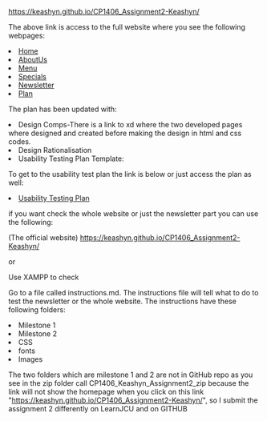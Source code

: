 https://keashyn.github.io/CP1406_Assignment2-Keashyn/

The above link is access to the full website where you see the following
webpages:
<li><a href="index.html" accesskey="1" title="">Home</a></li><li><a href="aboutme.html" accesskey="3" title="">AboutUs</a></li>
<li><a href="menu.html" accesskey="4" title="">Menu</a></li>
<li><a href="special.html" accesskey="5" title="">Specials</a></li>
<li><a href="signup.html" accesskey="6" title="">Newsletter</a></li>
<li><a href="plan.html" accesskey="7" title="">Plan</a></li>

The plan has been updated with:
<li>Design Comps-There is a link to xd where the two developed pages where designed and created before making the design in html and css codes.</li>
<li>Design Rationalisation</li>
<li>Usability Testing Plan Template:</li>

To get to the usability test plan the link is below or just access the plan as well:
<li><a accesskey="8" href="usability-test-plan.html" title="">Usability Testing Plan</a></li>

if you want check the whole website or just the newsletter part you can use the following:

(The official website) https://keashyn.github.io/CP1406_Assignment2-Keashyn/ 

or

Use XAMPP to check 

Go to  a file called instructions.md. The instructions file will tell what to do to test the newsletter or the whole website.
The instructions have these following folders:
<li>Milestone 1</li>
<li>Milestone 2</li>
<li>CSS</li>
<li>fonts</li>
<li>Images</li>

The two folders which are milestone 1 and 2 are not in GitHub repo as you see  in the zip folder call CP1406_Keashyn_Assignment2_zip
because the link will not show the homepage when you click on  this link "https://keashyn.github.io/CP1406_Assignment2-Keashyn/", so I submit the assignment 2 differently on LearnJCU and on GITHUB 